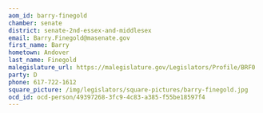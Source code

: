 ```yaml
---
aom_id: barry-finegold
chamber: senate
district: senate-2nd-essex-and-middlesex
email: Barry.Finegold@masenate.gov
first_name: Barry
hometown: Andover
last_name: Finegold
malegislature_url: https://malegislature.gov/Legislators/Profile/BRF0
party: D
phone: 617-722-1612
square_picture: /img/legislators/square-pictures/barry-finegold.jpg
ocd_id: ocd-person/49397268-3fc9-4c83-a385-f55be18597f4
---
```

